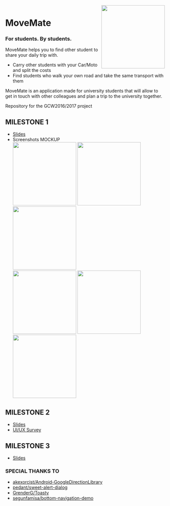 <img src="https://github.com/movers-gcw/movemate_android/blob/master/logo.gif" width="200" align="right">

# MoveMate

### For students. By students.

MoveMate helps you to find other student to share your daily trip with.
* Carry other students with your Car/Moto and split the costs
* Find students who walk your own road and take the same transport with them

MoveMate is an application made for university students that will allow to get in touch with other colleagues and plan a trip to the university together.

Repository for the GCW2016/2017 project


## MILESTONE 1

* [Slides](https://1drv.ms/p/s!Arh0UdVHsGBcoE9vPJzfm2qYVc80)
* Screenshots MOCKUP
</br><img src="https://github.com/movers-gcw/movemate/blob/master/protoio-MoveMate-screenshots/1.1-Login%20screen.png" width="200"> <img src="https://github.com/movers-gcw/movemate/blob/master/protoio-MoveMate-screenshots/2.1-Home%20screen-State%201.png" width="200"> <img src="https://github.com/movers-gcw/movemate/blob/master/protoio-MoveMate-screenshots/2.2-Home%20screen-State%202.png" width="200">
</br><img src="https://github.com/movers-gcw/movemate/blob/master/protoio-MoveMate-screenshots/3.1-bus%20trip.png" width="200"> <img src="https://github.com/movers-gcw/movemate/blob/master/protoio-MoveMate-screenshots/4.1-create%20group.png" width="200"> <img src="https://github.com/movers-gcw/movemate/blob/master/protoio-MoveMate-screenshots/5.1-find%20group.png" width="200">
## MILESTONE 2

* [Slides](https://1drv.ms/p/s!Arh0UdVHsGBcoGjKhkq51oPmD5cM)
* [UI/UX Survey](https://docs.google.com/forms/d/e/1FAIpQLSfO1ji527b9swJuDaUcQwbIOfQB8SUK0CYIQulFwFD-nLU0ow/viewform?c=0&w=1)

## MILESTONE 3
* [Slides](https://1drv.ms/p/s!Arh0UdVHsGBcoG8Vk_05QJihesCW)


### SPECIAL THANKS TO
* [akexorcist/Android-GoogleDirectionLibrary](https://github.com/akexorcist/Android-GoogleDirectionLibrary)
* [pedant/sweet-alert-dialog](https://github.com/pedant/sweet-alert-dialog)
* [GrenderG/Toasty](https://github.com/GrenderG/Toasty)
* [segunfamisa/bottom-navigation-demo](https://github.com/segunfamisa/bottom-navigation-demo)

